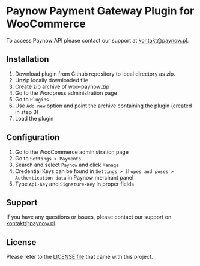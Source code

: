 # Paynow Payment Gateway Plugin for WooCommerce

To access Paynow API please contact our support at kontakt@paynow.pl.

## Installation
1. Download plugin from Github repository to local directory as zip.
2. Unzip locally downloaded file
3. Create zip archive of woo-paynow.zip
4. Go to the Wordpress administration page
5. Go to `Plugins`
6. Use `Add new` option and point the archive containing the plugin (created in step 3)
7. Load the plugin

## Configuration
1. Go to the WooCommerce administration page
2. Go to `Settings > Payments`
3. Search and select `Paynow` and click `Manage`
4. Credential Keys can be found in `Settings > Shopes and poses > Authentication data` in Paynow merchant panel
5. Type `Api-Key` and `Signature-Key` in proper fields

## Support
If you have any questions or issues, please contact our support on kontakt@paynow.pl.

## License
Please refer to the [LICENSE file](license.txt) that came with this project.